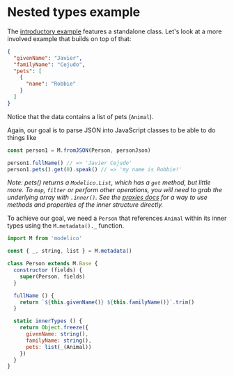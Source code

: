 # Nested types example

The [introductory example](README.md) features a standalone
class. Let's look at a more involved example that builds on top of that:

```JSON
{
  "givenName": "Javier",
  "familyName": "Cejudo",
  "pets": [
    {
      "name": "Robbie"
    }
  ]
}
```

Notice that the data contains a list of pets (`Animal`).

Again, our goal is to parse JSON into JavaScript classes to be able to do
things like

```js
const person1 = M.fromJSON(Person, personJson)

person1.fullName() // => 'Javier Cejudo'
person1.pets().get(0).speak() // => 'my name is Robbie!'
```

*Note: pets() returns a `Modelico.List`, which has a `get` method, but little
more. To `map`, `filter` or perform other operations, you will need to grab
the underlying array with `.inner()`. See the
[proxies docs](../advanced/proxies.md) for a way to use methods and properties of
the inner structure directly.*

To achieve our goal, we need a `Person` that references `Animal` within its
inner types using the `M.metadata()._` function.

```js
import M from 'modelico'

const { _, string, list } = M.metadata()

class Person extends M.Base {
  constructor (fields) {
    super(Person, fields)
  }

  fullName () {
    return `${this.givenName()} ${this.familyName()}`.trim()
  }

  static innerTypes () {
    return Object.freeze({
      givenName: string(),
      familyName: string(),
      pets: list(_(Animal))
    })
  }
}
```
